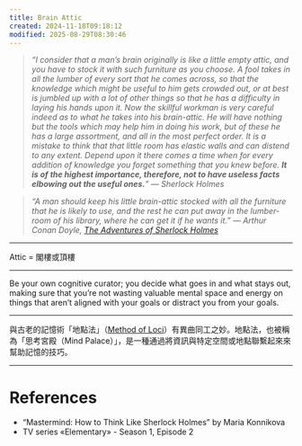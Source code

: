 ```yaml
---
title: Brain Attic
created: 2024-11-18T09:18:12
modified: 2025-08-29T08:30:46
---
```


> _“I consider that a man’s brain originally is like a little empty attic, and you have to stock it with such furniture as you choose. A fool takes in all the lumber of every sort that he comes across, so that the knowledge which might be useful to him gets crowded out, or at best is jumbled up with a lot of other things so that he has a difficulty in laying his hands upon it. Now the skillful workman is very careful indeed as to what he takes into his brain-attic. He will have nothing but the tools which may help him in doing his work, but of these he has a large assortment, and all in the most perfect order. It is a mistake to think that that little room has elastic walls and can distend to any extent. Depend upon it there comes a time when for every addition of knowledge you forget something that you knew before. **It is of the highest importance, therefore, not to have useless facts elbowing out the useful ones.**” — Sherlock Holmes_

> _“A man should keep his little brain-attic stocked with all the furniture that he is likely to use, and the rest he can put away in the lumber-room of his library, where he can get it if he wants it.” ― Arthur Conan Doyle, [The Adventures of Sherlock Holmes](https://www.goodreads.com/work/quotes/1222101)_

---

Attic = 閣樓或頂樓

---

Be your own cognitive curator; you decide what goes in and what stays out, making sure that you’re not wasting valuable mental space and energy on things that aren’t aligned with your goals or distract you from your goals.

---

與古老的記憶術「地點法」（[Method of Loci](https://en.wikipedia.org/wiki/Method_of_loci)）有異曲同工之妙。地點法，也被稱為「思考宮殿（Mind Palace）」，是一種通過將資訊與特定空間或地點聯繫起來來幫助記憶的技巧。

---

# References

* “Mastermind: How to Think Like Sherlock Holmes” by Maria Konnikova
* TV series «Elementary» - Season 1, Episode 2
